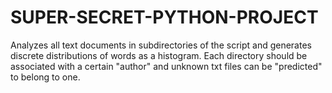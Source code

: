 # SUPER-SECRET-PYTHON-PROJECT
Analyzes all text documents in subdirectories of the script and generates discrete distributions of words as a histogram. 
Each directory should be associated with a certain "author" and unknown txt files can be "predicted" to belong to one.
